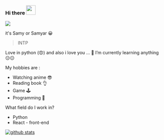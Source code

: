 ### Hi there <img src="https://raw.githubusercontent.com/MartinHeinz/MartinHeinz/master/wave.gif" width="30px">

<img src="https://media.giphy.com/media/HcmeBxVSg8YGA/giphy.gif">

it's Samy or Samyar 😀

> INTP

Love in python (😍)
and also i love you ...
🌱 I’m currently learning anything 😑😐

My hobbies are :
* Watching anime 😎
* Reading book 👌
* Game 🕹
* Programming 🐍

What field do I work in?
* Python 
* React - front-end


[![github stats](https://github-readme-stats.vercel.app/api?username=SAMY&show_icons=true&theme=radical)](https://github.com/samyarkd)





